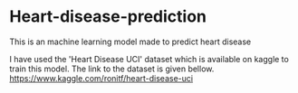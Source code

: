 # Heart-disease-prediction
This is an machine learning model made to predict heart disease

I have used the 'Heart Disease UCI' dataset which is available on kaggle to train this model. The link to the dataset is given bellow.
https://www.kaggle.com/ronitf/heart-disease-uci
